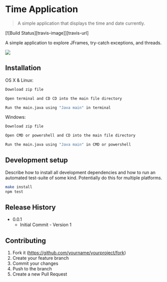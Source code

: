 # Time Application
> A simple application that displays the time and date currently.

[![Build Status][travis-image]][travis-url]

A simple application to explore JFrames, try-catch exceptions, and threads.

![](header.png)

## Installation

OS X & Linux:

```sh
Download zip file

Open terminal and CD CD into the main file directory

Run the main.java using "Java main" in terminal
```

Windows:

```sh
Download zip file

Open CMD or powershell and CD into the main file directory

Run the main.java using "Java main" in CMD or powershell
```

## Development setup

Describe how to install all development dependencies and how to run an automated test-suite of some kind. Potentially do this for multiple platforms.

```sh
make install
npm test
```

## Release History

* 0.0.1
    * Initial Commit - Version 1

## Contributing

1. Fork it (<https://github.com/yourname/yourproject/fork>)
2. Create your feature branch
3. Commit your changes
4. Push to the branch 
5. Create a new Pull Request

